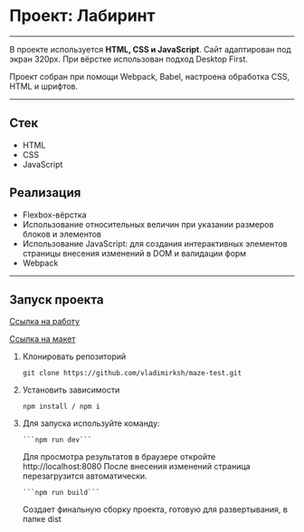 # Проект: Лабиринт

---

В проекте используется **HTML, CSS и JavaScript**. Сайт адаптирован под экран 320px.
При вёрстке использован подход Desktop First.

Проект собран при помощи Webpack, Babel, настроена обработка CSS, HTML и шрифтов.

---

## Стек

- HTML
- CSS
- JavaScript

## Реализация

- Flexbox-вёрстка
- Использование относительных величин при указании размеров блоков и элементов
- Использование JavaScript: для создания интерактивных элементов страницы внесения изменений в DOM и валидации форм
- Webpack

---

## Запуск проекта

[Ссылка на работу](https://vladimirksh.github.io/maze-test/)

[Ссылка на макет](https://www.figma.com/file/djbJCdbrGYUJAkfLf5Jah5/%D0%A2%D0%B5%D1%81%D1%82%D0%BE%D0%B2%D0%BE%D0%B5-%D0%B2%D0%B5%D1%80%D1%81%D1%82%D0%B0%D0%BB%D1%8C%D1%89%D0%B8%D0%BA-2022?node-id=0%3A1)

1.  Клонировать репозиторий

    `git clone https://github.com/vladimirksh/maze-test.git`

2.  Установить зависимости

    `npm install / npm i`

3.  Для запуска используйте команду:

        ```npm run dev```

    Для просмотра результатов в браузере откройте http://localhost:8080 После внесения изменений страница перезагрузится автоматически.

        ```npm run build```

    Создает финальную сборку проекта, готовую для развертывания, в папке dist

